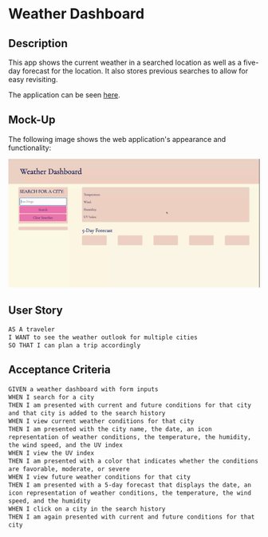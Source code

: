 # Weather Dashboard

## Description

This app shows the current weather in a searched location as well as a five-day forecast for the location. It also stores previous searches to allow for easy revisiting. 

The application can be seen [here](https://aurumbright.github.io/weather-dashboard/).

## Mock-Up

The following image shows the web application's appearance and functionality:

![The weather app includes a search option, a list of cities, and a five-day forecast and current weather conditions for multiple cities.](./assets/weather-dashboard.gif)


## User Story

```
AS A traveler
I WANT to see the weather outlook for multiple cities
SO THAT I can plan a trip accordingly
```

## Acceptance Criteria

```
GIVEN a weather dashboard with form inputs
WHEN I search for a city
THEN I am presented with current and future conditions for that city and that city is added to the search history
WHEN I view current weather conditions for that city
THEN I am presented with the city name, the date, an icon representation of weather conditions, the temperature, the humidity, the wind speed, and the UV index
WHEN I view the UV index
THEN I am presented with a color that indicates whether the conditions are favorable, moderate, or severe
WHEN I view future weather conditions for that city
THEN I am presented with a 5-day forecast that displays the date, an icon representation of weather conditions, the temperature, the wind speed, and the humidity
WHEN I click on a city in the search history
THEN I am again presented with current and future conditions for that city
```